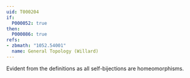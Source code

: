 ```yaml
---
uid: T000204
if:
  P000052: true
then:
  P000086: true
refs:
- zbmath: "1052.54001"
  name: General Topology (Willard)
---
```


Evident from the definitions as all self-bijections are homeomorphisms.
